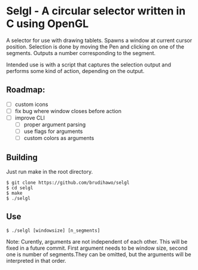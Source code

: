 # Selgl - A circular selector written in C using OpenGL

A selector for use with drawing tablets. Spawns a window at current cursor position.
Selection is done by moving the Pen and clicking on one of the segments. Outputs a number
corresponding to the segment.

Intended use is with a script that captures the selection output and performs some kind
of action, depending on the output.

## Roadmap:
- [ ] custom icons
- [ ] fix bug where window closes before action
- [ ] improve CLI
  - [ ] proper argument parsing
  - [ ] use flags for arguments
  - [ ] custom colors as arguments

## Building
Just run make in the root directory.

```shell
$ git clone https://github.com/brudihawo/selgl
$ cd selgl
$ make
$ ./selgl
```

## Use

```shell
$ ./selgl [windowsize] [n_segments]
```

Note: Curently, arguments are not independent of each other. This will be fixed in a
future commit. First argument needs to be window size, second one is number of
segments.They can be omitted, but the arguments will be interpreted in that order.

